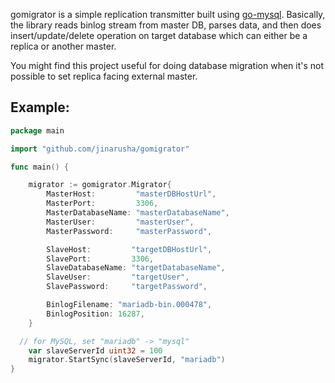 gomigrator is a simple replication transmitter built using [go-mysql](https://github.com/siddontang/go-mysql).
Basically, the library reads binlog stream from master DB, parses data, and then does insert/update/delete operation on target database which can either be a replica or another master.

You might find this project useful for doing database migration when it's not possible to set replica facing external master.

## Example:
```go
package main

import "github.com/jinarusha/gomigrator"

func main() {

	migrator := gomigrator.Migrator{
		MasterHost:         "masterDBHostUrl",
		MasterPort:         3306,
		MasterDatabaseName: "masterDatabaseName",
		MasterUser:         "masterUser",
		MasterPassword:     "masterPassword",

		SlaveHost:         "targetDBHostUrl",
		SlavePort:         3306,
		SlaveDatabaseName: "targetDatabaseName",
		SlaveUser:         "targetUser",
		SlavePassword:     "targetPassword",

		BinlogFilename: "mariadb-bin.000478",
		BinlogPosition: 16287,
	}

  // for MySQL, set "mariadb" -> "mysql"
  	var slaveServerId uint32 = 100
	migrator.StartSync(slaveServerId, "mariadb")
}
```
